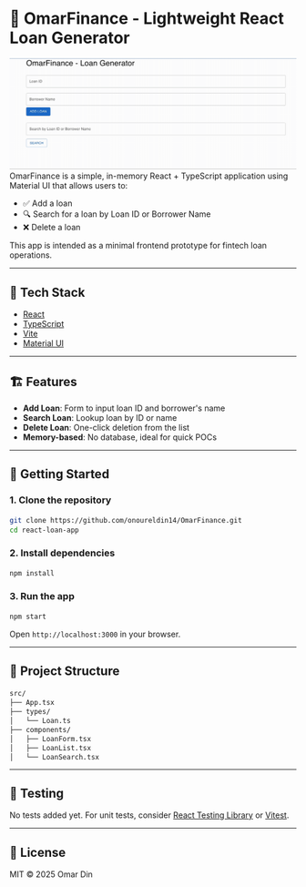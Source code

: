 # 💸 OmarFinance - Lightweight React Loan Generator

![Omar Finance Demo](../assets/react-app.gif)
OmarFinance is a simple, in-memory React + TypeScript application using Material UI that allows users to:

- ✅ Add a loan
- 🔍 Search for a loan by Loan ID or Borrower Name
- ❌ Delete a loan

This app is intended as a minimal frontend prototype for fintech loan operations.

---

## 🧱 Tech Stack

- [React](https://reactjs.org/)
- [TypeScript](https://www.typescriptlang.org/)
- [Vite](https://vitejs.dev/)
- [Material UI](https://mui.com/)

---

## 🏗 Features

- **Add Loan**: Form to input loan ID and borrower's name
- **Search Loan**: Lookup loan by ID or name
- **Delete Loan**: One-click deletion from the list
- **Memory-based**: No database, ideal for quick POCs

---

## 🚀 Getting Started

### 1. Clone the repository

```bash
git clone https://github.com/onoureldin14/OmarFinance.git
cd react-loan-app
```

### 2. Install dependencies

```bash
npm install
```

### 3. Run the app

```bash
npm start
```

Open `http://localhost:3000` in your browser.

---

## 📂 Project Structure

```
src/
├── App.tsx
├── types/
│   └── Loan.ts
├── components/
│   ├── LoanForm.tsx
│   ├── LoanList.tsx
│   └── LoanSearch.tsx
```

---

## 🧪 Testing

No tests added yet. For unit tests, consider [React Testing Library](https://testing-library.com/docs/react-testing-library/intro/) or [Vitest](https://vitest.dev/).

---

## 📄 License

MIT © 2025 Omar Din
